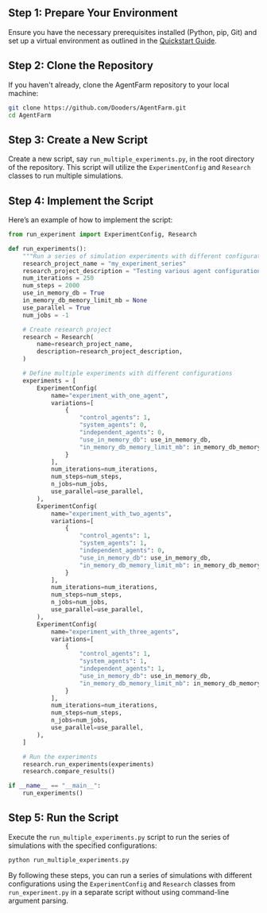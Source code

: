 ## Step 1: Prepare Your Environment

Ensure you have the necessary prerequisites installed (Python, pip, Git) and set up a virtual environment as outlined in the [Quickstart Guide](https://github.com/Dooders/AgentFarm/blob/main/docs/SimulationQuickStart.md).

## Step 2: Clone the Repository

If you haven't already, clone the AgentFarm repository to your local machine:

```bash
git clone https://github.com/Dooders/AgentFarm.git
cd AgentFarm
```

## Step 3: Create a New Script

Create a new script, say `run_multiple_experiments.py`, in the root directory of the repository. This script will utilize the `ExperimentConfig` and `Research` classes to run multiple simulations.

## Step 4: Implement the Script

Here’s an example of how to implement the script:

```python
from run_experiment import ExperimentConfig, Research

def run_experiments():
    """Run a series of simulation experiments with different configurations."""
    research_project_name = "my_experiment_series"
    research_project_description = "Testing various agent configurations"
    num_iterations = 250
    num_steps = 2000
    use_in_memory_db = True
    in_memory_db_memory_limit_mb = None
    use_parallel = True
    num_jobs = -1

    # Create research project
    research = Research(
        name=research_project_name,
        description=research_project_description,
    )

    # Define multiple experiments with different configurations
    experiments = [
        ExperimentConfig(
            name="experiment_with_one_agent",
            variations=[
                {
                    "control_agents": 1, 
                    "system_agents": 0, 
                    "independent_agents": 0,
                    "use_in_memory_db": use_in_memory_db,
                    "in_memory_db_memory_limit_mb": in_memory_db_memory_limit_mb,
                }
            ],
            num_iterations=num_iterations,
            num_steps=num_steps,
            n_jobs=num_jobs,
            use_parallel=use_parallel,
        ),
        ExperimentConfig(
            name="experiment_with_two_agents",
            variations=[
                {
                    "control_agents": 1, 
                    "system_agents": 1, 
                    "independent_agents": 0,
                    "use_in_memory_db": use_in_memory_db,
                    "in_memory_db_memory_limit_mb": in_memory_db_memory_limit_mb,
                }
            ],
            num_iterations=num_iterations,
            num_steps=num_steps,
            n_jobs=num_jobs,
            use_parallel=use_parallel,
        ),
        ExperimentConfig(
            name="experiment_with_three_agents",
            variations=[
                {
                    "control_agents": 1, 
                    "system_agents": 1, 
                    "independent_agents": 1,
                    "use_in_memory_db": use_in_memory_db,
                    "in_memory_db_memory_limit_mb": in_memory_db_memory_limit_mb,
                }
            ],
            num_iterations=num_iterations,
            num_steps=num_steps,
            n_jobs=num_jobs,
            use_parallel=use_parallel,
        ),
    ]

    # Run the experiments
    research.run_experiments(experiments)
    research.compare_results()

if __name__ == "__main__":
    run_experiments()
```

## Step 5: Run the Script

Execute the `run_multiple_experiments.py` script to run the series of simulations with the specified configurations:

```bash
python run_multiple_experiments.py
```

By following these steps, you can run a series of simulations with different configurations using the `ExperimentConfig` and `Research` classes from `run_experiment.py` in a separate script without using command-line argument parsing.
